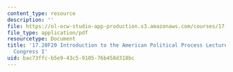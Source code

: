 ```yaml
---
content_type: resource
description: ''
file: https://ol-ocw-studio-app-production.s3.amazonaws.com/courses/17-20-introduction-to-the-american-political-process-fall-2020/bac73ffcb5e943c5910576b458d318bc_MIT17_20F20_lec8.pdf
file_type: application/pdf
resourcetype: Document
title: '17.20F20 Introduction to the American Political Process Lecture Slides 8:
  Congress I'
uid: bac73ffc-b5e9-43c5-9105-76b458d318bc
---
```

